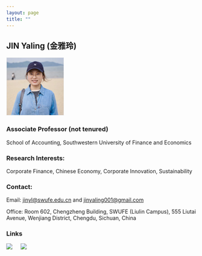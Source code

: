 ```yaml
---
layout: page
title: ""
---
```


## JIN Yaling (金雅玲)

<img src="/assets/img/JYL_2024.jpg" alt="Description" style="width: 30%; max-width: 800px; border: 1px solid #eee;">


### Associate Professor (not tenured)
School of Accounting, Southwestern University of Finance and Economics


### Research Interests: 
Corporate Finance, Chinese Economy, Corporate Innovation, Sustainability

### Contact:
Email: [jinyl@swufe.edu.cn](mailto:jinyl@swufe.edu.cn) and [jinyaling001@gmail.com](mailto:jinyaling001@gmail.com)

Office: Room 602, Chengzheng Building, SWUFE (Liulin Campus), 555 Liutai Avenue, Wenjiang District, Chengdu, Sichuan, China


### Links
[<img src="https://github.com/user-attachments/assets/09fc65c0-d8ad-4fbb-bbf0-d4a362f237b9" width="150">](https://scholar.google.com.sg/citations?user=pK_d_wEAAAAJ&hl=zh-TW)
&emsp;
[<img src="https://github.com/user-attachments/assets/6b616f05-f091-42a9-a947-647085e46206" width="100">](https://orcid.org/0000-0003-4505-4216)
